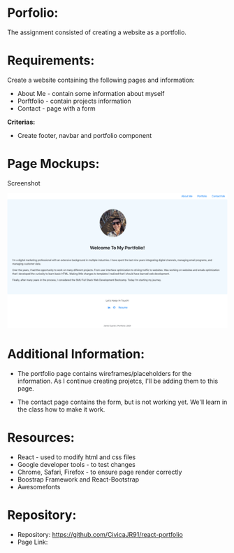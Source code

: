 # Porfolio:

The assignment consisted of creating a website as a portfolio.

# Requirements:

Create a website containing the following pages and information:

* About Me - contain some information about myself
* Porftfolio - contain projects information
* Contact - page with a form

**Criterias:**

* Create footer, navbar and portfolio component

# Page Mockups:

Screenshot

![My Portfolio Desktop](./public/janscreenshot.png)


# Additional Information:

* The portfolio page contains wireframes/placeholders for the information. As I continue creating projetcs, I'll be adding them to this page.

* The contact page contains the form, but is not working yet. We'll learn in the class how to make it work.

# Resources:

* React - used to modify html and css files
* Google developer tools - to test changes
* Chrome, Safari, Firefox - to ensure page render correctly
* Boostrap Framework and React-Bootstrap
* Awesomefonts

# Repository:

* Repository: https://github.com/CivicaJR91/react-portfolio
* Page Link: 
